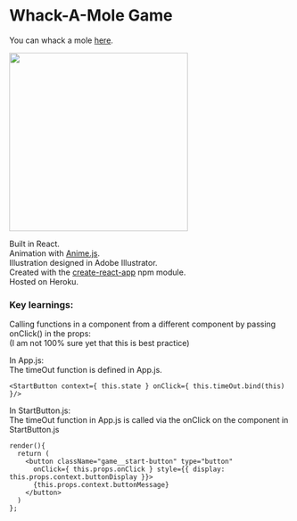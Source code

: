 # Whack-A-Mole Game
You can whack a mole [here](https://whack-a-mole-react.herokuapp.com/).

<img src="https://github.com/RhodesPeter/whack-a-mole-react/blob/master/public/assets/illustration-for-readme.png" width="320">

Built in React.<br>
Animation with [Anime.js](http://anime-js.com/).<br>
Illustration designed in Adobe Illustrator.<br>
Created with the [create-react-app](https://www.npmjs.com/package/create-react-app) npm module. <br>
Hosted on Heroku.<br>

### Key learnings:

Calling functions in a component from a different component by passing onClick() in the props:<br>
(I am not 100% sure yet that this is best practice)<br>

In App.js:<br>
The timeOut function is defined in App.js.
```
<StartButton context={ this.state } onClick={ this.timeOut.bind(this) }/>
```

In StartButton.js:<br>
The timeOut function in App.js is called via the onClick on the component in StartButton.js
```
render(){
  return (
    <button className="game__start-button" type="button"
      onClick={ this.props.onClick } style={{ display: this.props.context.buttonDisplay }}>
      {this.props.context.buttonMessage}
    </button>
  )
};
```

